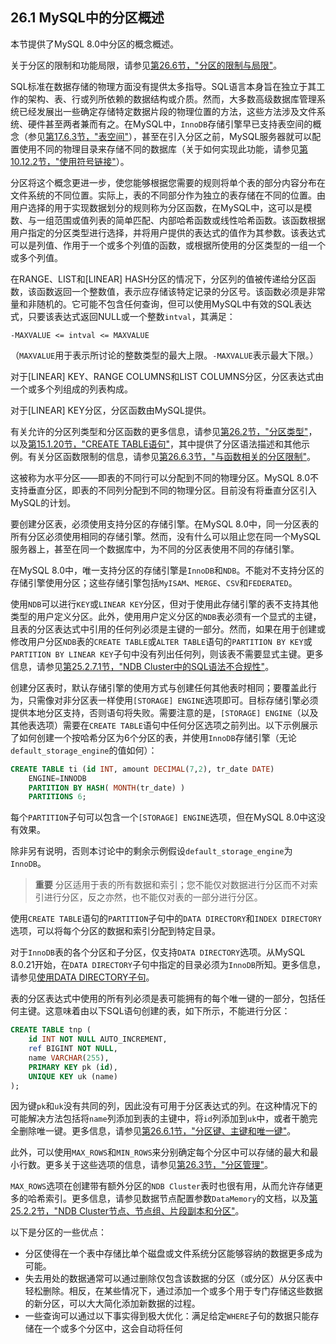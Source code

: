 ## 26.1 MySQL中的分区概述

本节提供了MySQL 8.0中分区的概念概述。

关于分区的限制和功能局限，请参见[第26.6节，"分区的限制与局限"](#266-restrictions-and-limitations-on-partitioning)。

SQL标准在数据存储的物理方面没有提供太多指导。SQL语言本身旨在独立于其工作的架构、表、行或列所依赖的数据结构或介质。然而，大多数高级数据库管理系统已经发展出一些确定存储特定数据片段的物理位置的方法，这些方法涉及文件系统、硬件甚至两者兼而有之。在MySQL中，`InnoDB`存储引擎早已支持表空间的概念（参见[第17.6.3节，"表空间"](#1763-tablespaces)），甚至在引入分区之前，MySQL服务器就可以配置使用不同的物理目录来存储不同的数据库（关于如何实现此功能，请参见[第10.12.2节，"使用符号链接"](#10122-using-symbolic-links)）。

分区将这个概念更进一步，使您能够根据您需要的规则将单个表的部分内容分布在文件系统的不同位置。实际上，表的不同部分作为独立的表存储在不同的位置。由用户选择的用于实现数据划分的规则称为分区函数，在MySQL中，这可以是模数、与一组范围或值列表的简单匹配、内部哈希函数或线性哈希函数。该函数根据用户指定的分区类型进行选择，并将用户提供的表达式的值作为其参数。该表达式可以是列值、作用于一个或多个列值的函数，或根据所使用的分区类型的一组一个或多个列值。

在RANGE、LIST和[LINEAR] HASH分区的情况下，分区列的值被传递给分区函数，该函数返回一个整数值，表示应存储该特定记录的分区号。该函数必须是非常量和非随机的。它可能不包含任何查询，但可以使用MySQL中有效的SQL表达式，只要该表达式返回NULL或一个整数`intval`，其满足：

```
-MAXVALUE <= intval <= MAXVALUE
```
（`MAXVALUE`用于表示所讨论的整数类型的最大上限。`-MAXVALUE`表示最大下限。）

对于[LINEAR] KEY、RANGE COLUMNS和LIST COLUMNS分区，分区表达式由一个或多个列组成的列表构成。

对于[LINEAR] KEY分区，分区函数由MySQL提供。

有关允许的分区列类型和分区函数的更多信息，请参见[第26.2节，"分区类型"](#262-partitioning-types)，以及[第15.1.20节，"CREATE TABLE语句"](#15120-create-table-statement)，其中提供了分区语法描述和其他示例。有关分区函数限制的信息，请参见[第26.6.3节，"与函数相关的分区限制"](#2663-partitioning-limitations-relating-to-functions)。

这被称为水平分区——即表的不同行可以分配到不同的物理分区。MySQL 8.0不支持垂直分区，即表的不同列分配到不同的物理分区。目前没有将垂直分区引入MySQL的计划。

要创建分区表，必须使用支持分区的存储引擎。在MySQL 8.0中，同一分区表的所有分区必须使用相同的存储引擎。然而，没有什么可以阻止您在同一个MySQL服务器上，甚至在同一个数据库中，为不同的分区表使用不同的存储引擎。

在MySQL 8.0中，唯一支持分区的存储引擎是`InnoDB`和`NDB`。不能对不支持分区的存储引擎使用分区；这些存储引擎包括`MyISAM`、`MERGE`、`CSV`和`FEDERATED`。

使用`NDB`可以进行`KEY`或`LINEAR KEY`分区，但对于使用此存储引擎的表不支持其他类型的用户定义分区。此外，使用用户定义分区的`NDB`表必须有一个显式的主键，且表的分区表达式中引用的任何列必须是主键的一部分。然而，如果在用于创建或修改用户分区`NDB`表的`CREATE TABLE`或`ALTER TABLE`语句的`PARTITION BY KEY`或`PARTITION BY LINEAR KEY`子句中没有列出任何列，则该表不需要显式主键。更多信息，请参见[第25.2.7.1节，"NDB Cluster中的SQL语法不合规性"](#25271-noncompliance-with-sql-syntax-in-ndb-cluster)。

创建分区表时，默认存储引擎的使用方式与创建任何其他表时相同；要覆盖此行为，只需像对非分区表一样使用`[STORAGE] ENGINE`选项即可。目标存储引擎必须提供本地分区支持，否则语句将失败。需要注意的是，`[STORAGE] ENGINE`（以及其他表选项）需要在`CREATE TABLE`语句中任何分区选项之前列出。以下示例展示了如何创建一个按哈希分区为6个分区的表，并使用`InnoDB`存储引擎（无论`default_storage_engine`的值如何）：

```sql
CREATE TABLE ti (id INT, amount DECIMAL(7,2), tr_date DATE)
    ENGINE=INNODB
    PARTITION BY HASH( MONTH(tr_date) )
    PARTITIONS 6;
```

每个`PARTITION`子句可以包含一个`[STORAGE] ENGINE`选项，但在MySQL 8.0中这没有效果。

除非另有说明，否则本讨论中的剩余示例假设`default_storage_engine`为`InnoDB`。

> **重要**
> 分区适用于表的所有数据和索引；您不能仅对数据进行分区而不对索引进行分区，反之亦然，也不能仅对表的一部分进行分区。

使用`CREATE TABLE`语句的`PARTITION`子句中的`DATA DIRECTORY`和`INDEX DIRECTORY`选项，可以将每个分区的数据和索引分配到特定目录。

对于`InnoDB`表的各个分区和子分区，仅支持`DATA DIRECTORY`选项。从MySQL 8.0.21开始，在`DATA DIRECTORY`子句中指定的目录必须为`InnoDB`所知。更多信息，请参见[使用DATA DIRECTORY子句](#using-the-data-directory-clause)。

表的分区表达式中使用的所有列必须是表可能拥有的每个唯一键的一部分，包括任何主键。这意味着由以下SQL语句创建的表，如下所示，不能进行分区：

```sql
CREATE TABLE tnp (
    id INT NOT NULL AUTO_INCREMENT,
    ref BIGINT NOT NULL,
    name VARCHAR(255),
    PRIMARY KEY pk (id),
    UNIQUE KEY uk (name)
);
```

因为键`pk`和`uk`没有共同的列，因此没有可用于分区表达式的列。在这种情况下的可能解决方法包括将`name`列添加到表的主键中，将`id`列添加到`uk`中，或者干脆完全删除唯一键。更多信息，请参见[第26.6.1节，"分区键、主键和唯一键"](#2661-partitioning-keys-primary-keys-and-unique-keys)。

此外，可以使用`MAX_ROWS`和`MIN_ROWS`来分别确定每个分区中可以存储的最大和最小行数。更多关于这些选项的信息，请参见[第26.3节，"分区管理"](#263-partition-management)。

`MAX_ROWS`选项在创建带有额外分区的`NDB Cluster`表时也很有用，从而允许存储更多的哈希索引。更多信息，请参见数据节点配置参数`DataMemory`的文档，以及[第25.2.2节，"NDB Cluster节点、节点组、片段副本和分区"](#2522-ndb-cluster-nodes-node-groups-fragment-replicas-and-partitions)。

以下是分区的一些优点：

- 分区使得在一个表中存储比单个磁盘或文件系统分区能够容纳的数据更多成为可能。
- 失去用处的数据通常可以通过删除仅包含该数据的分区（或分区）从分区表中轻松删除。相反，在某些情况下，通过添加一个或多个用于专门存储这些数据的新分区，可以大大简化添加新数据的过程。
- 一些查询可以通过以下事实得到极大优化：满足给定`WHERE`子句的数据只能存储在一个或多个分区中，这会自动将任何